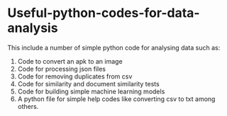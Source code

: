 # Useful-python-codes-for-data-analysis
This include a number of simple python code for analysing data such as: 
1. Code to convert an apk to an image
2. Code for processing json files
3. Code for removing duplicates from csv
4. Code for similarity and document similarity tests
5. Code for building simple machine learning models
6. A python file for simple help codes like converting csv to txt among others.
